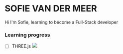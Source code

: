 # SOFIE VAN DER MEER
Hi I'm Sofie, learning to become a Full-Stack developer

### Learning progress
- [ ] THREE.js ![](https://geps.dev/progress/33)
